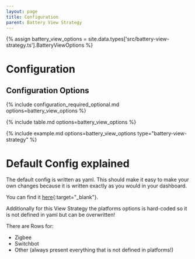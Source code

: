 ```yaml
---
layout: page
title: Configuration
parent: Battery View Strategy
---
```


{% assign battery_view_options = site.data.types['src/battery-view-strategy.ts'].BatteryViewOptions %}

# Configuration

## Configuration Options

{% include configuration_required_optional.md options=battery_view_options %}

{% include table.md options=battery_view_options %}

{% include example.md options=battery_view_options type="battery-view-strategy" %}

# Default Config explained

The default config is written as yaml. This should make it easy to make your own changes because it is written exactly as you would in your dashboard.

You can find it [here](https://github.com/itsteddyyo/strategy-pack/blob/main/src/config/gridDefaultConfig.yml){:target="_blank"}.

Additionally for this View Strategy the platforms options is hard-coded so it is not defined in yaml but can be overwritten!

There are Rows for:

- Zigbee
- Switchbot
- Other (always present everything that is not defined in platforms!)
